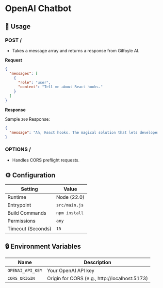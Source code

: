 # OpenAI Chatbot

## 🧰 Usage

### POST /

- Takes a message array and returns a response from Gilfoyle AI.

**Request**

```json
{
  "messages": [
    {
      "role": "user",
      "content": "Tell me about React hooks."
    }
  ]
}
```
**Response**

Sample `200` Response:

```json
{
  "message": "Ah, React hooks. The magical solution that lets developers pretend they're writing functional code while secretly maintaining all the state management complexities they were trying to avoid..."
}
```

### OPTIONS /

- Handles CORS preflight requests.

## ⚙️ Configuration

| **Setting** |	**Value** |
|---|---|
| Runtime | Node (22.0) |
| Entrypoint	| `src/main.js` |
| Build Commands	| `npm install` |
| Permissions	| `any` |
| Timeout (Seconds)	| `15` |

## 🔒 Environment Variables

| **Name**	| **Description** |
|---|---|
| `OPENAI_API_KEY`	| Your OpenAI API key |
| `CORS_ORIGIN`	| Origin for CORS (e.g., http://localhost:5173) |
